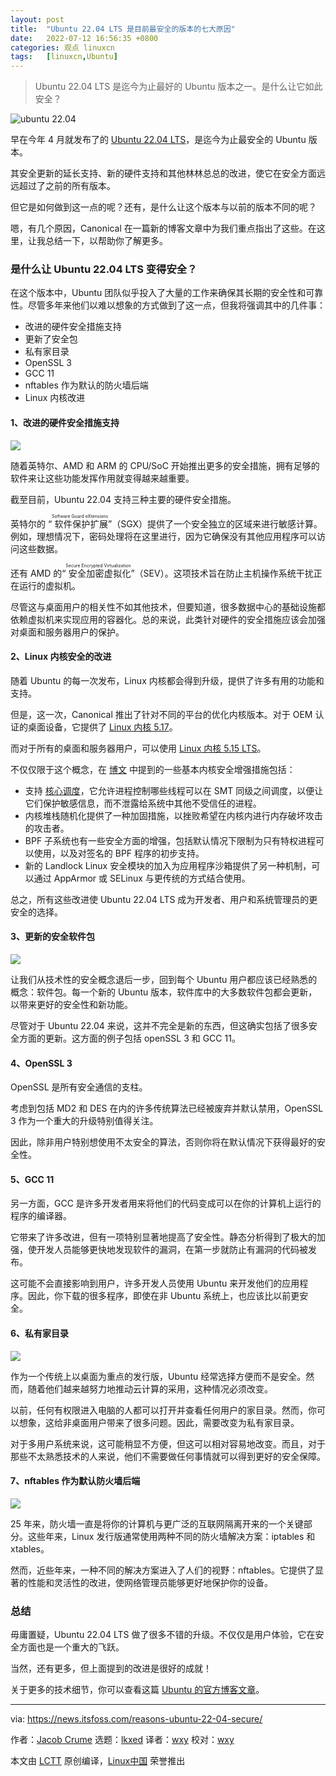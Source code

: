 ```yaml
---
layout: post
title:	"Ubuntu 22.04 LTS 是目前最安全的版本的七大原因"
date:	2022-07-12 16:56:35 +0800 
categories:	观点 linuxcn 
tags:	[linuxcn,Ubuntu]
---
```




> 
> Ubuntu 22.04 LTS 是迄今为止最好的 Ubuntu 版本之一。是什么让它如此安全？
> 
> 
> 


![ubuntu 22.04](/Asserts/Images//attachment/album/202207/12/165653xr4n3qyy3zsz1egl.jpg)


早在今年 4 月就发布了的 [Ubuntu 22.04 LTS](https://news.itsfoss.com/ubuntu-22-04-release/)，是迄今为止最安全的 Ubuntu 版本。


其安全更新的延长支持、新的硬件支持和其他林林总总的改进，使它在安全方面远远超过了之前的所有版本。


但它是如何做到这一点的呢？还有，是什么让这个版本与以前的版本不同的呢？


嗯，有几个原因，Canonical 在一篇新的博客文章中为我们重点指出了这些。在这里，让我总结一下，以帮助你了解更多。


### 是什么让 Ubuntu 22.04 LTS 变得安全？


在这个版本中，Ubuntu 团队似乎投入了大量的工作来确保其长期的安全性和可靠性。尽管多年来他们以难以想象的方式做到了这一点，但我将强调其中的几件事：


* 改进的硬件安全措施支持
* 更新了安全包
* 私有家目录
* OpenSSL 3
* GCC 11
* nftables 作为默认的防火墙后端
* Linux 内核改进


#### 1、改进的硬件安全措施支持


![](/Asserts/Images//attachment/album/202207/12/165655tfvfmhsh1flma7ff.jpg)


随着英特尔、AMD 和 ARM 的 CPU/SoC 开始推出更多的安全措施，拥有足够的软件来让这些功能发挥作用就变得越来越重要。


截至目前，Ubuntu 22.04 支持三种主要的硬件安全措施。


英特尔的 “<ruby> 软件保护扩展 <rt>  Software Guard eXtensions </rt></ruby>”（SGX）提供了一个安全独立的区域来进行敏感计算。例如，理想情况下，密码处理将在这里进行，因为它确保没有其他应用程序可以访问这些数据。


还有 AMD 的“<ruby> 安全加密虚拟化 <rt>  Secure Encrypted Virtualization </rt></ruby>”（SEV）。这项技术旨在防止主机操作系统干扰正在运行的虚拟机。


尽管这与桌面用户的相关性不如其他技术，但要知道，很多数据中心的基础设施都依赖虚拟机来实现应用的容器化。总的来说，此类针对硬件的安全措施应该会加强对桌面和服务器用户的保护。


#### 2、Linux 内核安全的改进


随着 Ubuntu 的每一次发布，Linux 内核都会得到升级，提供了许多有用的功能和支持。


但是，这一次，Canonical 推出了针对不同的平台的优化内核版本。对于 OEM 认证的桌面设备，它提供了 [Linux 内核 5.17](https://news.itsfoss.com/linux-kernel-5-17-release/)。


而对于所有的桌面和服务器用户，可以使用 [Linux 内核 5.15 LTS](https://news.itsfoss.com/linux-kernel-5-15-release/)。


不仅仅限于这个概念，在 [博文](https://ubuntu.com/blog/whats-new-in-security-for-ubuntu-22-04-lts) 中提到的一些基本内核安全增强措施包括：


* 支持 [核心调度](https://www.kernel.org/doc/html/latest/admin-guide/hw-vuln/core-scheduling.html)，它允许进程控制哪些线程可以在 SMT 同级之间调度，以便让它们保护敏感信息，而不泄露给系统中其他不受信任的进程。
* 内核堆栈随机化提供了一种加固措施，以挫败希望在内核内进行内存破坏攻击的攻击者。
* BPF 子系统也有一些安全方面的增强，包括默认情况下限制为只有特权进程可以使用，以及对签名的 BPF 程序的初步支持。
* 新的 Landlock Linux 安全模块的加入为应用程序沙箱提供了另一种机制，可以通过 AppArmor 或 SELinux 与更传统的方式结合使用。


总之，所有这些改进使 Ubuntu 22.04 LTS 成为开发者、用户和系统管理员的更安全的选择。


#### 3、更新的安全软件包


![](/Asserts/Images//attachment/album/202207/12/165657z97ft5hzppmesthd.png)


让我们从技术性的安全概念退后一步，回到每个 Ubuntu 用户都应该已经熟悉的概念：软件包。每一个新的 Ubuntu 版本，软件库中的大多数软件包都会更新，以带来更好的安全性和新功能。


尽管对于 Ubuntu 22.04 来说，这并不完全是新的东西，但这确实包括了很多安全方面的更新。这方面的例子包括 openSSL 3 和 GCC 11。


#### 4、OpenSSL 3


OpenSSL 是所有安全通信的支柱。


考虑到包括 MD2 和 DES 在内的许多传统算法已经被废弃并默认禁用，OpenSSL 3 作为一个重大的升级特别值得关注。


因此，除非用户特别想使用不太安全的算法，否则你将在默认情况下获得最好的安全性。


#### 5、GCC 11


另一方面，GCC 是许多开发者用来将他们的代码变成可以在你的计算机上运行的程序的编译器。


它带来了许多改进，但有一项特别显著地提高了安全性。静态分析得到了极大的加强，使开发人员能够更快地发现软件的漏洞，在第一步就防止有漏洞的代码被发布。


这可能不会直接影响到用户，许多开发人员使用 Ubuntu 来开发他们的应用程序。因此，你下载的很多程序，即使在非 Ubuntu 系统上，也应该比以前更安全。


#### 6、私有家目录


![](/Asserts/Images//attachment/album/202207/12/165659yl07fdqqetvltkkt.png)


作为一个传统上以桌面为重点的发行版，Ubuntu 经常选择方便而不是安全。然而，随着他们越来越努力地推动云计算的采用，这种情况必须改变。


以前，任何有权限进入电脑的人都可以打开并查看任何用户的家目录。然而，你可以想象，这给非桌面用户带来了很多问题。因此，需要改变为私有家目录。


对于多用户系统来说，这可能稍显不方便，但这可以相对容易地改变。而且，对于那些不太熟悉技术的人来说，他们不需要做任何事情就可以得到更好的安全保障。


#### 7、nftables 作为默认防火墙后端


![](/Asserts/Images//attachment/album/202207/12/165704cpmm8wruzbbz1fwf.jpg)


25 年来，防火墙一直是将你的计算机与更广泛的互联网隔离开来的一个关键部分。这些年来，Linux 发行版通常使用两种不同的防火墙解决方案：iptables 和 xtables。


然而，近些年来，一种不同的解决方案进入了人们的视野：nftables。它提供了显著的性能和灵活性的改进，使网络管理员能够更好地保护你的设备。


### 总结


毋庸置疑，Ubuntu 22.04 LTS 做了很多不错的升级。不仅仅是用户体验，它在安全方面也是一个重大的飞跃。


当然，还有更多，但上面提到的改进是很好的成就！


关于更多的技术细节，你可以查看这篇 [Ubuntu 的官方博客文章](https://ubuntu.com/blog/whats-new-in-security-for-ubuntu-22-04-lts)。




---


via: <https://news.itsfoss.com/reasons-ubuntu-22-04-secure/>


作者：[Jacob Crume](https://news.itsfoss.com/author/jacob/) 选题：[lkxed](https://github.com/lkxed) 译者：[wxy](https://github.com/wxy) 校对：[wxy](https://github.com/wxy)


本文由 [LCTT](https://github.com/LCTT/TranslateProject) 原创编译，[Linux中国](https://linux.cn/) 荣誉推出
